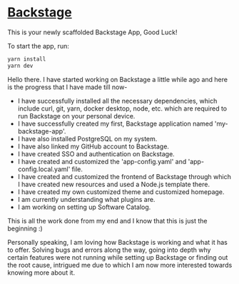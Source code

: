 # [Backstage](https://backstage.io)

This is your newly scaffolded Backstage App, Good Luck!

To start the app, run:

```sh
yarn install
yarn dev
```

Hello there.
I have started working on Backstage a little while ago and here is the progress that I have made till now-

- I have successfully installed all the necessary dependencies, which include curl, git, yarn, docker desktop, node, etc. which are required to run Backstage on your personal device.
- I have successfully created my first, Backstage application named 'my-backstage-app'.
- I have also installed PostgreSQL on my system.
- I have also linked my GitHub account to Backstage.
- I have created SSO and authentication on Backstage.
- I have created and customized the 'app-config.yaml' and 'app-config.local.yaml' file.
- I have created and customized the frontend of Backstage through which I have created new resources and used a Node.js template there.
- I have created my own customized theme and customized homepage.
-  I am currently understanding what plugins are.
-  I am working on setting up Software Catalog.

This is all the work done from my end and I know that this is just the beginning :)

Personally speaking, I am loving how Backstage is working and what it has to offer. Solving bugs and errors along the way, going into depth why certain features were not running while setting up Backstage or finding out the root cause, intrigued me due to which I am now more interested towards knowing more about it.
